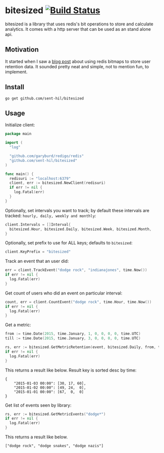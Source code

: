 # bitesized [![Build Status](https://travis-ci.org/sent-hil/bitesized.svg?branch=master)](https://travis-ci.org/sent-hil/bitesized)

bitesized is a library that uses redis's bit operations to store and calculate analytics. It comes with a http server that can be used as an stand alone api.

## Motivation

It started when I saw a [blog post](http://blog.getspool.com/2011/11/29/fast-easy-realtime-metrics-using-redis-bitmaps/) about using redis bitmaps to store user retention data. It sounded pretty neat and simple, not to mention fun, to implement.

## Install

`go get github.com/sent-hil/bitesized`

## Usage

Initialize client:

```go
package main

import (
  "log"

  "github.com/garyburd/redigo/redis"
  "github.com/sent-hil/bitesized"
)

func main() {
  redisuri := "localhost:6379"
  client, err := bitesized.NewClient(redisuri)
  if err != nil {
    log.Fatal(err)
  }
}
```

Optionally, set intervals you want to track; by default these intervals are tracked: `hourly, daily, weekly and monthly`:

```go
client.Intervals = []Interval{
  bitesized.Hour, bitesized.Daily, bitesized.Week, bitesized.Month,
}
```

Optionally, set prefix to use for ALL keys; defaults to `bitesized`:

```go
client.KeyPrefix = "bitesized"
```

Track an event that an user did:

```go
err = client.TrackEvent("dodge rock", "indianajones", time.Now())
if err != nil {
  log.Fatal(err)
}
```

Get count of users who did an event on particular interval:

```go
count, err = client.CountEvent("dodge rock", time.Hour, time.Now())
if err != nil {
  log.Fatal(err)
}
```

Get a metric:

```go
from := time.Date(2015, time.January, 1, 0, 0, 0, 0, time.UTC)
till := time.Date(2015, time.January, 3, 0, 0, 0, 0, time.UTC)

rs, err := bitesized.GetMetricRetention(event, bitesized.Daily, from, till)
if err != nil {
  log.Fatal(err)
}
```

This returns a result like below. Result key is sorted desc by time:

```
{
    "2015-01-03 00:00": [30, 17, 60],
    "2015-01-02 00:00": [49, 24,  0],
    "2015-01-01 00:00": [67,  0,  0]
}
```

Get list of events seen by library:

```go
rs, err := bitesized.GetMetricEvents("dodge*")
if err != nil {
  log.Fatal(err)
}
```

This returns a result like below.

```
["dodge rock", "dodge snakes", "dodge nazis"]
```
